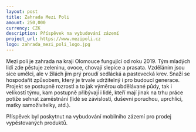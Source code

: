 ```yaml
---
layout: post
title: Zahrada Mezi Poli
amount: 250,000
currency: CZK
description: Příspěvek na vybudování zázemí
project_url: https://www.mezipoli.cz
logo: zahrada_mezi_poli_logo.jpg
---
```


Mezi poli je zahrada na kraji Olomouce fungující od roku 2019. Tým mladých lidí
zde pěstuje zeleninu, ovoce, chovají slepice a prasata. Vzděláním jsou sice umělci, ale v žilách jim prý proudí sedlácká a pastevecká krev. Snaží se hospodařit způsobem, který je trvale udržitelný i pro budoucí generace. Projekt se postupně rozrostl a to jak výměrou obdělávané půdy, tak i velikostí týmu, kam postupně přibývají i lidé, kteří mají jinak na trhu práce potíže sehnat zaměstnání (lidé se závislostí, duševní poruchou, uprchlíci, matky samoživitelky, atd.).

Příspěvek byl poskytnut na vybudování mobilního zázemí pro prodej vypěstovaných produktů.
